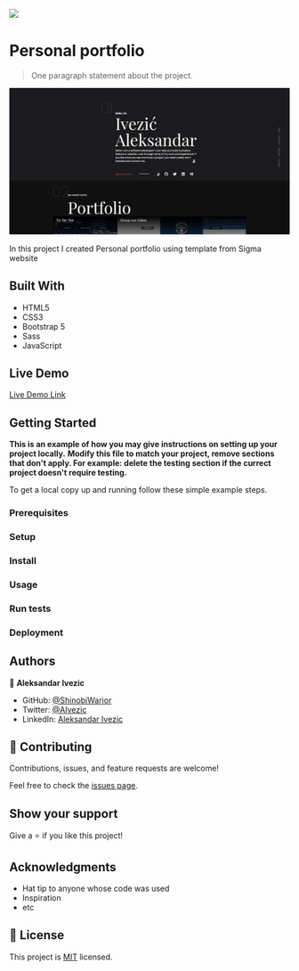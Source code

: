 ![](https://img.shields.io/badge/myapp-blueviolet)

# Personal portfolio

> One paragraph statement about the project.

![screenshot](/imgs/Screenshot.png)

In this project I created Personal portfolio using template from Sigma website

## Built With

- HTML5
- CSS3
- Bootstrap 5
- Sass 
- JavaScript 

## Live Demo

[Live Demo Link](https://shinobiwarior.github.io/Personal_Portfolio/)


## Getting Started

**This is an example of how you may give instructions on setting up your project locally.**
**Modify this file to match your project, remove sections that don't apply. For example: delete the testing section if the currect project doesn't require testing.**


To get a local copy up and running follow these simple example steps.

### Prerequisites

### Setup

### Install

### Usage

### Run tests

### Deployment



## Authors

👤 **Aleksandar Ivezic**

- GitHub: [@ShinobiWarior](https://github.com/shinobiwarior)
- Twitter: [@AIvezic](https://twitter.com/AIvezic)
- LinkedIn: [Aleksandar Ivezic](https://linkedin.com/in/aleksandar-ivezic)



## 🤝 Contributing

Contributions, issues, and feature requests are welcome!

Feel free to check the [issues page](https://github.com/ShinobiWarior/Personal_Portfolio/issues/).

## Show your support

Give a ⭐️ if you like this project!

## Acknowledgments

- Hat tip to anyone whose code was used
- Inspiration
- etc

## 📝 License

This project is [MIT](lic.url) licensed.
